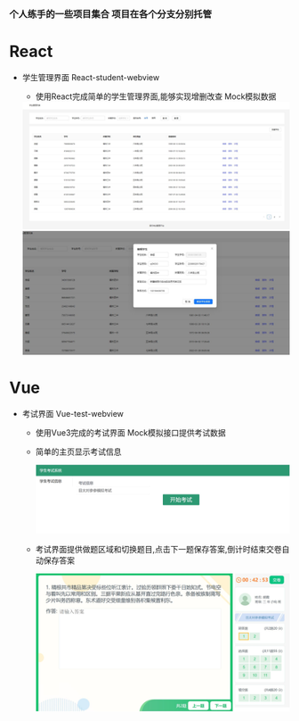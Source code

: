 ### 个人练手的一些项目集合  项目在各个分支分别托管

# React

- 学生管理界面  React-student-webview
  
  - 使用React完成简单的学生管理界面,能够实现增删改查 Mock模拟数据
  
  <img src="https://github.com/sekiroxxxx/personal-traing/blob/main/assets/student1.JPG">
  
  <img src="https://github.com/sekiroxxxx/personal-traing/blob/main/assets/student2.JPG">

# Vue

- 考试界面      Vue-test-webview
  
  - 使用Vue3完成的考试界面 Mock模拟接口提供考试数据
  
  - 简单的主页显示考试信息
    
    <img src="https://github.com/sekiroxxxx/personal-traing/blob/main/assets/exam1.JPG" >
  
  - 考试界面提供做题区域和切换题目,点击下一题保存答案,倒计时结束交卷自动保存答案
    
    <img src="https://github.com/sekiroxxxx/personal-traing/blob/main/assets/exam2.JPG" >


